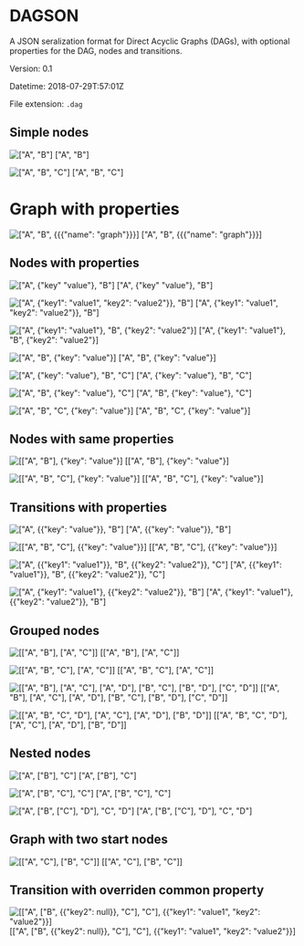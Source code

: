 # DAGSON
A JSON seralization format for Direct Acyclic Graphs (DAGs), with optional properties for the DAG, nodes and transitions.

Version: 0.1

Datetime: 2018-07-29T:57:01Z

File extension: `.dag`

## Simple nodes

![["A", "B"]](imgs/1.png)
["A", "B"]

![["A", "B", "C"]](imgs/2.png)
["A", "B", "C"]

# Graph with properties

![["A", "B", {{{"name": "graph"}}}]](imgs/3.png)
["A", "B", {{{"name": "graph"}}}]

## Nodes with properties

![["A", {"key" "value"}, "B"]](imgs/4.png)
["A", {"key" "value"}, "B"]

![["A", {"key1": "value1", "key2": "value2"}}, "B"]](imgs/5.png)
["A", {"key1": "value1", "key2": "value2"}}, "B"]

![["A", {"key1": "value1"}, "B", {"key2": "value2"}]](imgs/6.png)
["A", {"key1": "value1"}, "B", {"key2": "value2"}]

![["A", "B", {"key": "value"}]](imgs/7.png)
["A", "B", {"key": "value"}]

![["A", {"key": "value"}, "B", "C"]](imgs/8.png)
["A", {"key": "value"}, "B", "C"]

![["A", "B", {"key": "value"}, "C"]](imgs/9.png)
["A", "B", {"key": "value"}, "C"]

![["A", "B", "C", {"key": "value"}]](imgs/10.png)
["A", "B", "C", {"key": "value"}]

## Nodes with same properties

![[["A", "B"], {"key": "value"}]](imgs/11.png)
[["A", "B"], {"key": "value"}]

![[["A", "B", "C"], {"key": "value"}]](imgs/12.png)
[["A", "B", "C"], {"key": "value"}]

## Transitions with properties

![["A", {{"key": "value"}}, "B"]](imgs/13.png)
["A", {{"key": "value"}}, "B"]

![[["A", "B", "C"], {{"key": "value"}}]](imgs/14.png)
[["A", "B", "C"], {{"key": "value"}}]

![["A", {{"key1": "value1"}}, "B", {{"key2": "value2"}}, "C"]](imgs/15.png)
["A", {{"key1": "value1"}}, "B", {{"key2": "value2"}}, "C"]

![["A", {"key1": "value1"}, {{"key2": "value2"}}, "B"]](imgs/16.png)
["A", {"key1": "value1"}, {{"key2": "value2"}}, "B"]

## Grouped nodes

![[["A", "B"], ["A", "C"]]](imgs/17.png)
[["A", "B"], ["A", "C"]]

![[["A", "B", "C"], ["A", "C"]]](imgs/18.png)
[["A", "B", "C"], ["A", "C"]]

![[["A", "B"], ["A", "C"], ["A", "D"], ["B", "C"], ["B", "D"], ["C", "D"]]](imgs/19.png)
[["A", "B"], ["A", "C"], ["A", "D"], ["B", "C"], ["B", "D"], ["C", "D"]]

![[["A", "B", "C", "D"], ["A", "C"], ["A", "D"], ["B", "D"]]](imgs/20.png)
[["A", "B", "C", "D"], ["A", "C"], ["A", "D"], ["B", "D"]]

## Nested nodes

![["A", ["B"], "C"]](imgs/21.png)
["A", ["B"], "C"]

![["A", ["B", "C"], "C"]](imgs/22.png)
["A", ["B", "C"], "C"]

![["A", ["B", ["C"], "D"], "C", "D"]](imgs/23.png)
["A", ["B", ["C"], "D"], "C", "D"]

## Graph with two start nodes

![[["A", "C"], ["B", "C"]]](imgs/24.png)
[["A", "C"], ["B", "C"]]

## Transition with overriden common property

![[["A", ["B", {{"key2": null}}, "C"], "C"], {{"key1": "value1", "key2": "value2"}}]](imgs/25.png)
[["A", ["B", {{"key2": null}}, "C"], "C"], {{"key1": "value1", "key2": "value2"}}]
